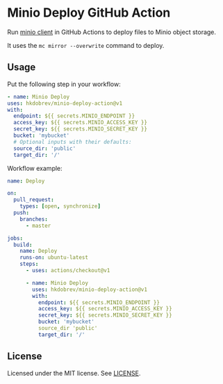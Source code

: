 # Minio Deploy GitHub Action

Run [minio client][] in GitHub Actions to deploy files to Minio object storage.

It uses the `mc mirror --overwrite` command to deploy.

## Usage

Put the following step in your workflow:

```yml
- name: Minio Deploy
uses: hkdobrev/minio-deploy-action@v1
with:
  endpoint: ${{ secrets.MINIO_ENDPOINT }}
  access_key: ${{ secrets.MINIO_ACCESS_KEY }}
  secret_key: ${{ secrets.MINIO_SECRET_KEY }}
  bucket: 'mybucket'
  # Optional inputs with their defaults:
  source_dir: 'public'
  target_dir: '/'
```

Workflow example:

```yml
name: Deploy

on:
  pull_request:
    types: [open, synchronize]
  push:
    branches:
      - master

jobs:
  build:
    name: Deploy
    runs-on: ubuntu-latest
    steps:
      - uses: actions/checkout@v1

      - name: Minio Deploy
        uses: hkdobrev/minio-deploy-action@v1
        with:
          endpoint: ${{ secrets.MINIO_ENDPOINT }}
          access_key: ${{ secrets.MINIO_ACCESS_KEY }}
          secret_key: ${{ secrets.MINIO_SECRET_KEY }}
          bucket: 'mybucket'
          source_dir 'public'
          target_dir: '/'
```

## License

Licensed under the MIT license. See [LICENSE](LICENSE).

[minio client]: https://docs.min.io/docs/minio-client-quickstart-guide
